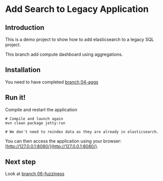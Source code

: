 Add Search to Legacy Application
================================

Introduction
------------

This is a demo project to show how to add elasticsearch to a legacy SQL project.

This branch add compute dashboard using aggregations.

Installation
------------

You need to have completed [branch 04-aggs](https://github.com/dadoonet/legacy-search/tree/04-aggs)

Run it!
-------

Compile and restart the application

```
# Compile and launch again
mvn clean package jetty:run

# We don't need to reindex data as they are already in elasticsearch.
```

You can then access the application using your browser: [http://127.0.0.1:8080/](http://127.0.0.1:8080/).

Next step
---------

Look at [branch 06-fuzziness](https://github.com/dadoonet/legacy-search/tree/06-fuzziness)
